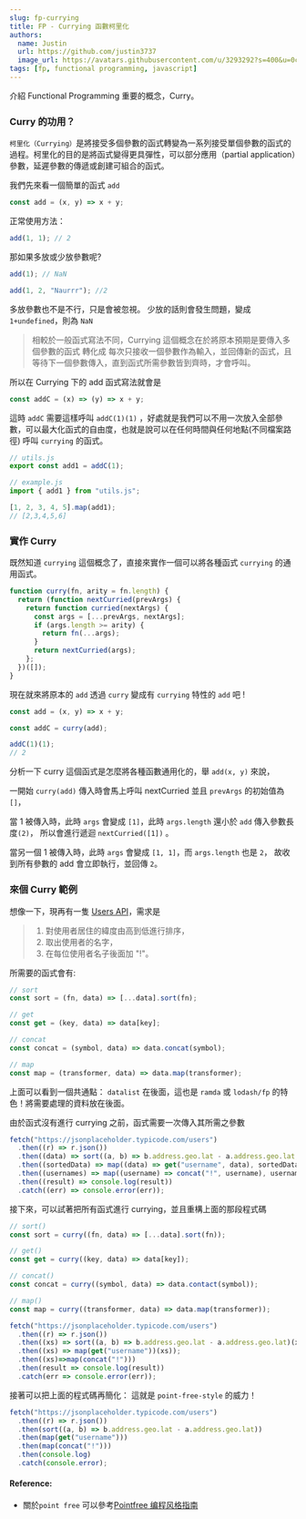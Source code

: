 ```yaml
---
slug: fp-currying
title: FP - Currying 函數柯里化
authors:
  name: Justin
  url: https://github.com/justin3737
  image_url: https://avatars.githubusercontent.com/u/3293292?s=400&u=0cf29916981c562345a57d34b7baa92e5816c863&v=4
tags: [fp, functional programming, javascript]
---
```


介紹 Functional Programming 重要的概念，Curry。

### Curry 的功用？

`柯里化（Currying）`是將接受多個參數的函式轉變為一系列接受單個參數的函式的過程。柯里化的目的是將函式變得更具彈性，可以部分應用（partial application）參數，延遲參數的傳遞或創建可組合的函式。

我們先來看一個簡單的函式 `add`

```javascript
const add = (x, y) => x + y;
```

正常使用方法：

```javascript
add(1, 1); // 2
```

那如果多放或少放參數呢?

```javascript
add(1); // NaN

add(1, 2, "Naurrr"); //2
```

多放參數也不是不行，只是會被忽視。 少放的話則會發生問題，變成 `1+undefined`，則為 `NaN`

> 相較於一般函式寫法不同，Currying 這個概念在於將原本預期是要傳入多個參數的函式 轉化成 每次只接收一個參數作為輸入，並回傳新的函式，且等待下一個參數傳入，直到函式所需參數皆到齊時，才會呼叫。

所以在 Currying 下的 add 函式寫法就會是

```javascript
const addC = (x) => (y) => x + y;
```

這時 `addC` 需要這樣呼叫 `addC(1)(1)` ，好處就是我們可以不用一次放入全部參數，可以最大化函式的自由度，也就是說可以在任何時間與任何地點(不同檔案路徑) 呼叫 `currying` 的函式。

```javascript
// utils.js
export const add1 = addC(1);

// example.js
import { add1 } from "utils.js";

[1, 2, 3, 4, 5].map(add1);
// [2,3,4,5,6]
```

### 實作 Curry

既然知道 `currying` 這個概念了，直接來實作一個可以將各種函式 `currying` 的通用函式。

```javascript
function curry(fn, arity = fn.length) {
  return (function nextCurried(prevArgs) {
    return function curried(nextArgs) {
      const args = [...prevArgs, nextArgs];
      if (args.length >= arity) {
        return fn(...args);
      }
      return nextCurried(args);
    };
  })([]);
}
```

現在就來將原本的 `add` 透過 `curry` 變成有 `currying` 特性的 `add` 吧 !

```javascript
const add = (x, y) => x + y;

const addC = curry(add);

addC(1)(1);
// 2
```

分析一下 curry 這個函式是怎麼將各種函數通用化的，舉 `add(x, y)` 來說，

一開始 `curry(add)` 傳入時會馬上呼叫 nextCurried 並且 `prevArgs` 的初始值為 `[]`，

當 1 被傳入時，此時 `args` 會變成 `[1]`，此時 `args.length` 還小於 `add` 傳入參數長度`(2)`， 所以會進行遞迴 `nextCurried([1])` 。

當另一個 1 被傳入時，此時 `args` 會變成 `[1, 1]`，而 `args.length` 也是 `2`， 故收到所有參數的 add 會立即執行，並回傳 `2`。

### 來個 Curry 範例

想像一下，現再有一隻 [Users API](https://jsonplaceholder.typicode.com/users)，需求是

> 1. 對使用者居住的緯度由高到低進行排序，
> 2. 取出使用者的名字，
> 3. 在每位使用者名子後面加 "!"。

所需要的函式會有:

```javascript
// sort
const sort = (fn, data) => [...data].sort(fn);

// get
const get = (key, data) => data[key];

// concat
const concat = (symbol, data) => data.concat(symbol);

// map
const map = (transformer, data) => data.map(transformer);
```

上面可以看到一個共通點： `datalist` 在後面，這也是 `ramda` 或 `lodash/fp` 的特色！將需要處理的資料放在後面。

由於函式沒有進行 currying 之前，函式需要一次傳入其所需之參數

```javascript
fetch("https://jsonplaceholder.typicode.com/users")
  .then((r) => r.json())
  .then((data) => sort((a, b) => b.address.geo.lat - a.address.geo.lat, data))
  .then((sortedData) => map((data) => get("username", data), sortedData))
  .then((usernames) => map((username) => concat("!", username), usernames))
  .then((result) => console.log(result))
  .catch((err) => console.error(err));
```

接下來，可以試著把所有函式進行 currying，並且重構上面的那段程式碼

```javascript
// sort()
const sort = curry((fn, data) => [...data].sort(fn));

// get()
const get = curry((key, data) => data[key]);

// concat()
const concat = curry((symbol, data) => data.contact(symbol));

// map()
const map = curry((transformer, data) => data.map(transformer));
```

```javascript
fetch("https://jsonplaceholder.typicode.com/users")
  .then((r) => r.json())
  .then((xs) => sort((a, b) => b.address.geo.lat - a.address.geo.lat)(xs))
  .then((xs) => map(get("username"))(xs));
  .then((xs)=>map(concat("!")))
  .then(result => console.log(result))
  .catch(err => console.error(err));
```

接著可以把上面的程式碼再簡化：
這就是 `point-free-style` 的威力！

```javascript
fetch("https://jsonplaceholder.typicode.com/users")
  .then((r) => r.json())
  .then(sort((a, b) => b.address.geo.lat - a.address.geo.lat))
  .then(map(get("username")))
  .then(map(concat("!")))
  .then(console.log)
  .catch(console.error);
```

#### Reference:

- 關於`point free` 可以參考[Pointfree 编程风格指南](https://www.ruanyifeng.com/blog/2017/03/pointfree.html)
